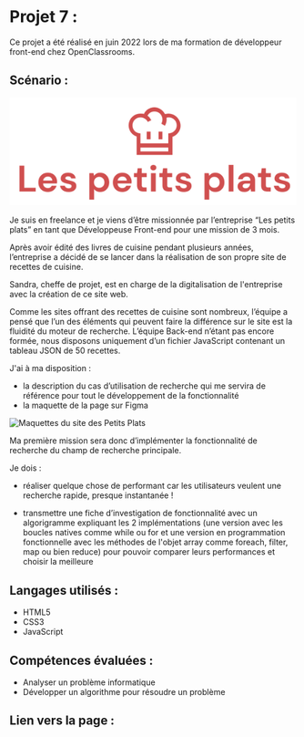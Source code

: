 # Projet 7 :

Ce projet a été réalisé en juin 2022 lors de ma formation de développeur front-end chez OpenClassrooms.

## Scénario :

<p align="center">
  <img src="assets/logo.PNG">
</p>

Je suis en freelance et je viens d’être missionnée par l’entreprise “Les petits plats” en tant que Développeuse Front-end pour une mission de 3 mois.

Après avoir édité des livres de cuisine pendant plusieurs années, l’entreprise a décidé de se lancer dans la réalisation de son propre site de recettes de cuisine.

Sandra, cheffe de projet, est en charge de la digitalisation de l'entreprise avec la création de ce site web.

Comme les sites offrant des recettes de cuisine sont nombreux, l’équipe a pensé que l’un des éléments qui peuvent faire la différence sur le site est la fluidité du moteur de recherche. L’équipe Back-end n’étant pas encore formée, nous disposons uniquement d’un fichier JavaScript contenant un tableau JSON de 50 recettes.

J'ai à ma disposition :

-   la description du cas d’utilisation de recherche qui me servira de référence pour tout le développement de la fonctionnalité
-   la maquette de la page sur Figma

![Maquettes du site des Petits Plats](https://zupimages.net/up/22/25/tyro.png)

Ma première mission sera donc d’implémenter la fonctionnalité de recherche du champ de recherche principale.

Je dois :

-   réaliser quelque chose de performant car les utilisateurs veulent une recherche rapide, presque instantanée !

-   transmettre une fiche d’investigation de fonctionnalité avec un algorigramme expliquant les 2 implémentations (une version avec les boucles natives comme while ou for et une version en programmation fonctionnelle avec les méthodes de l'objet array comme foreach, filter, map ou bien reduce) pour pouvoir comparer leurs performances et choisir la meilleure

## Langages utilisés :

-   HTML5
-   CSS3
-   JavaScript

## Compétences évaluées :

-   Analyser un problème informatique
-   Développer un algorithme pour résoudre un problème

## Lien vers la page :
